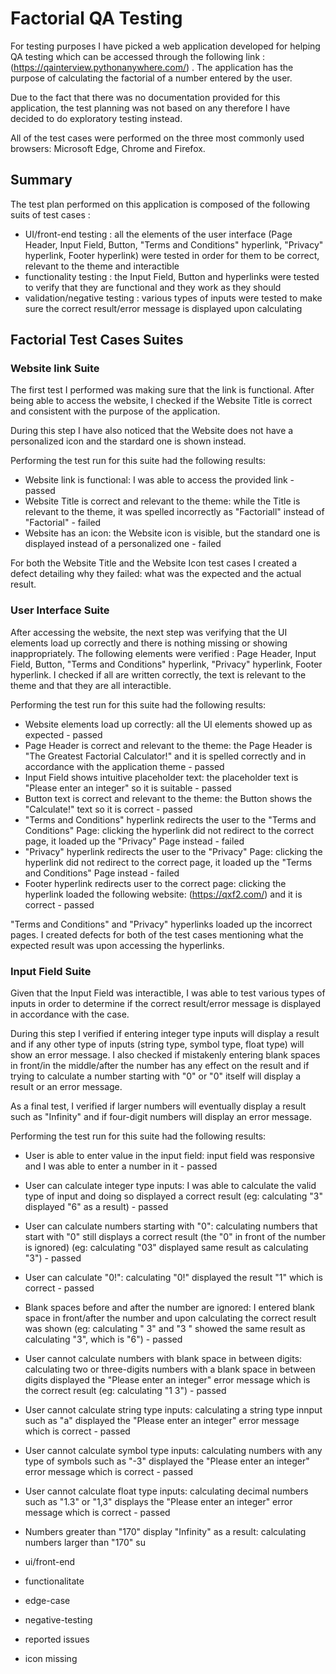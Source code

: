 # **Factorial QA Testing**

  For testing purposes I have picked a web application developed for helping QA testing which can be accessed through the following link : (https://qainterview.pythonanywhere.com/) . The application has the purpose of calculating the factorial of a number entered by the user.
  
  Due to the fact that there was no documentation provided for this application, the test planning was not based on any therefore I have decided to do exploratory testing instead.
  
  All of the test cases were performed on the three most commonly used browsers: Microsoft Edge, Chrome and Firefox.
  
  ## Summary
  
  The test plan performed on this application is composed of the following suits of test cases :
  - UI/front-end testing : all the elements of the user interface (Page Header, Input Field, Button, "Terms and Conditions" hyperlink, "Privacy" hyperlink, Footer hyperlink) were tested in order for them to be correct, relevant to the theme and interactible
  - functionality testing : the Input Field, Button and hyperlinks were tested to verify that they are functional and they work as they should
  - validation/negative testing : various types of inputs were tested to make sure the correct result/error message is displayed upon calculating

## Factorial Test Cases Suites

### Website link Suite
  
   The first test I performed was making sure that the link is functional. After being able to access the website, I checked if the Website Title is correct and consistent with the purpose of the application.
   
   During this step I have also noticed that the Website does not have a personalized icon and the stardard one is shown instead.
   
   Performing the test run for this suite had the following results: 
   
   - Website link is functional: I was able to access the provided link - passed
   - Website Title is correct and relevant to the theme: while the Title is relevant to the theme, it was spelled incorrectly as "Factoriall" instead of "Factorial" - failed
   - Website has an icon: the Website icon is visible, but the standard one is displayed instead of a personalized one - failed

For both the Website Title and the Website Icon test cases I created a defect detailing why they failed: what was the expected and the actual result.
   
   ### User Interface Suite
   
   After accessing the website, the next step was verifying that the UI elements load up correctly and there is nothing missing or showing inappropriately. The following elements were verified : Page Header, Input Field, Button, "Terms and Conditions" hyperlink, "Privacy" hyperlink, Footer hyperlink. I checked if all are written correctly, the text is relevant to the theme and that they are all interactible.
   
   Performing the test run for this suite had the following results:
   
   - Website elements load up correctly: all the UI elements showed up as expected - passed
   - Page Header is correct and relevant to the theme: the Page Header is "The Greatest Factorial Calculator!" and it is spelled correctly and in accordance with the application theme - passed
   - Input Field shows intuitive placeholder text: the placeholder text is "Please enter an integer" so it is suitable - passed
   - Button text is correct and relevant to the theme: the Button shows the "Calculate!" text so it is correct - passed
   - "Terms and Conditions" hyperlink redirects the user to the "Terms and Conditions" Page: clicking the hyperlink did not redirect to the correct page, it loaded up the "Privacy" Page instead - failed
   - "Privacy" hyperlink redirects the user to the "Privacy" Page: clicking the hyperlink did not redirect to the correct page, it loaded up the "Terms and Conditions" Page instead - failed
   - Footer hyperlink redirects user to the correct page: clicking the hyperlink loaded the following website: (https://qxf2.com/) and it is correct - passed

"Terms and Conditions" and "Privacy" hyperlinks loaded up the incorrect pages. I created defects for both of the test cases mentioning what the expected result was upon accessing the hyperlinks.

### Input Field Suite

Given that the Input Field was interactible, I was able to test various types of inputs in order to determine if the correct result/error message is displayed in accordance with the case.

During this step I verified if entering integer type inputs will display a result and if any other type of inputs (string type, symbol type, float type) will show an error message. I also checked if mistakenly entering blank spaces in front/in the middle/after the number has any effect on the result and if trying to calculate a number starting with "0" or "0" itself will display a result or an error message. 

As a final test, I verified if larger numbers will eventually display a result such as "Infinity" and if four-digit numbers will display an error message.

Performing the test run for this suite had the following results:

- User is able to enter value in the input field: input field was responsive and I was able to enter a number in it - passed
- User can calculate integer type inputs: I was able to calculate the valid type of input and doing so displayed a correct result (eg: calculating "3" displayed "6" as a result) - passed
- User can calculate numbers starting with "0": calculating numbers that start with "0" still displays a correct result (the "0" in front of the number is ignored) (eg: calculating "03" displayed same result as calculating "3") - passed
- User can calculate "0!": calculating "0!" displayed the result "1" which is correct - passed
- Blank spaces before and after the number are ignored: I entered blank space in front/after the number and upon calculating the correct result was shown (eg: calculating " 3" and "3 " showed the same result as calculating "3", which is "6") - passed
- User cannot calculate numbers with blank space in between digits: calculating two or three-digits numbers with a blank space in between digits displayed the "Please enter an integer" error message which is the correct result (eg: calculating "1 3") - passed
- User cannot calculate string type inputs: calculating a string type innput such as "a" displayed the "Please enter an integer" error message which is correct - passed
- User cannot calculate symbol type inputs: calculating numbers with any type of symbols such as "-3" displayed the "Please enter an integer" error message which is correct - passed
- User cannot calculate float type inputs: calculating decimal numbers such as "1.3" or "1,3" displays the "Please enter an integer" error message which is correct - passed
- Numbers greater than "170" display "Infinity" as a result: calculating numbers larger than "170" su
   





- ui/front-end 
- functionalitate
- edge-case
- negative-testing


- reported issues
- icon missing
